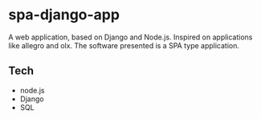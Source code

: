 # spa-django-app

A web application, based on Django and Node.js. Inspired on applications like allegro and olx. The software presented is a SPA type application.

## Tech

- node.js
- Django
- SQL
